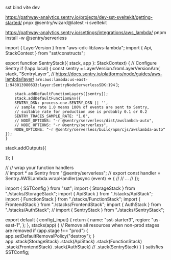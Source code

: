 sst bind vite dev

https://pathway-analytics.sentry.io/projects/dev-sst-sveltekit/getting-started/
pnpx @sentry/wizard@latest -i sveltekit

https://pathway-analytics.sentry.io/settings/integrations/aws_lambda/
pnpm install -w @sentry/serverless



import { LayerVersion } from "aws-cdk-lib/aws-lambda";
import { Api, StackContext } from "sst/constructs";

export function SentryStack({ stack, app }: StackContext) {
    // Configure Sentry
    if (!app.local) {
        const sentry = LayerVersion.fromLayerVersionArn(
        stack,
        "SentryLayer",
        // https://docs.sentry.io/platforms/node/guides/aws-lambda/layer/
        `arn:aws:lambda:us-east-1:943013980633:layer:SentryNodeServerlessSDK:194`
        );

        stack.addDefaultFunctionLayers([sentry]);
        stack.addDefaultFunctionEnv({
        SENTRY_DSN: process.env.SENTRY_DSN || '',
        // sample rate 1.0 means 100% of events are sent to Sentry, 
        // suitable rate for production use is probably 0.1 or 0.2
        SENTRY_TRACES_SAMPLE_RATE: "1.0",
        // NODE_OPTIONS: "-r @sentry/serverless/dist/awslambda-auto",
        // NODE_OPTIONS: "-r @sentry/serverless",
        NODE_OPTIONS: "-r @sentry/serverless/build/npm/cjs/awslambda-auto"
    });
    }

  stack.addOutputs({

  });
}

// //   wrap your function handlers  
// import * as Sentry from "@sentry/serverless";
// export const handler = Sentry.AWSLambda.wrapHandler(async (event) => {
//   // ...
// });

import { SSTConfig } from "sst";
import { StorageStack } from "./stacks/StorageStack";
import { ApiStack } from "./stacks/ApiStack";
import { FunctionStack } from "./stacks/FunctionStack";
import { FrontendStack } from "./stacks/FrontendStack";
import { AuthStack } from "./stacks/AuthStack";
// import { SentryStack } from "./stacks/SentryStack";

export default {
  config(_input) {
    return {
      name: "sst-starter3",
      region: "us-east-1",
    };
  },
  stacks(app) {
    // Remove all resources when non-prod stages are removed
    if (app.stage !== "prod") {
      app.setDefaultRemovalPolicy("destroy");
    }  
    app
      .stack(StorageStack)
      .stack(ApiStack)
      .stack(FunctionStack)
      .stack(FrontendStack)
      .stack(AuthStack)
      // .stack(SentryStack)
  }
} satisfies SSTConfig;
